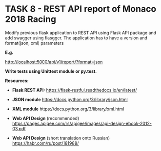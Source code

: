 # TASK 8 - REST API report of Monaco 2018 Racing

Modify previous flask application to REST API using Flask API package and add swagger using flasgger. The application has to have a version and format(json, xml) parameters 

**E.g.**

[http://localhost:5000/api/v1/report/?format=json](url)


**Write tests using Unittest module or py.test.**

**Resources:**
- **Flask REST API:** https://flask-restful.readthedocs.io/en/latest/
 
- **JSON module** https://docs.python.org/3/library/json.html
 
- **XML module** https://docs.python.org/3/library/xml.html
 
- **Web API Design** (recommended) https://pages.apigee.com/rs/apigee/images/api-design-ebook-2012-03.pdf 

- **Web API Design** (short translation onto Russian) https://habr.com/ru/post/181988/
